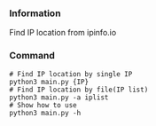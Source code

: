 ### Information

Find IP location from ipinfo.io

### Command

    # Find IP location by single IP
    python3 main.py {IP}
    # Find IP location by file(IP list)
    python3 main.py -a iplist
    # Show how to use
    python3 main.py -h 
